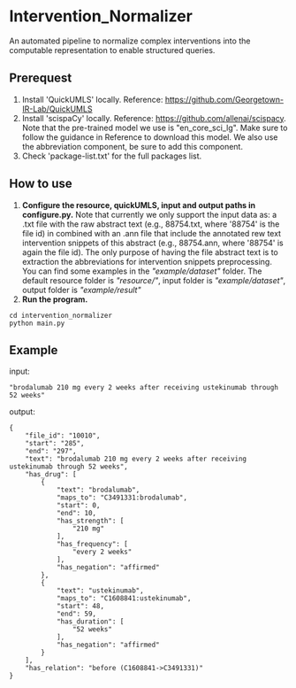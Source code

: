 # Intervention_Normalizer

An automated pipeline to normalize complex interventions into the computable representation to enable structured queries. 

## Prerequest
1. Install 'QuickUMLS' locally. Reference: https://github.com/Georgetown-IR-Lab/QuickUMLS
2. Install 'scispaCy' locally. Reference: https://github.com/allenai/scispacy. Note that the pre-trained model we use is "en_core_sci_lg". Make sure to follow the guidance in Reference to download this model. We also use the abbreviation component, be sure to add this component. 
3. Check 'package-list.txt' for the full packages list.
## How to use
1. **Configure the resource, quickUMLS, input and output paths in configure.py.** Note that currently we only support the input data as: a .txt file with the raw abstract text (e.g., 88754.txt, where '88754' is the file id) in combined with an .ann file that include the annotated rew text intervention snippets of this abstract (e.g., 88754.ann, where '88754' is again the file id). The only purpose of having the file abstract text is to extraction the abbreviations for intervention snippets preprocessing. You can find some examples in the *"example/dataset"* folder. The default resource folder is *"resource/"*, input folder is *"example/dataset"*, output folder is *"example/result"*
2. **Run the program.**
```
cd intervention_normalizer
python main.py
```
## Example
input:

    "brodalumab 210 mg every 2 weeks after receiving ustekinumab through 52 weeks"
    
output:

```
{
    "file_id": "10010",
    "start": "285",
    "end": "297",
    "text": "brodalumab 210 mg every 2 weeks after receiving ustekinumab through 52 weeks",
    "has_drug": [
        {
            "text": "brodalumab",
            "maps_to": "C3491331:brodalumab",
            "start": 0,
            "end": 10,
            "has_strength": [
                "210 mg"
            ],
            "has_frequency": [
                "every 2 weeks"
            ],
            "has_negation": "affirmed"
        },
        {
            "text": "ustekinumab",
            "maps_to": "C1608841:ustekinumab",
            "start": 48,
            "end": 59,
            "has_duration": [
                "52 weeks"
            ],
            "has_negation": "affirmed"
        }
    ],
    "has_relation": "before (C1608841->C3491331)"
}
```


    
